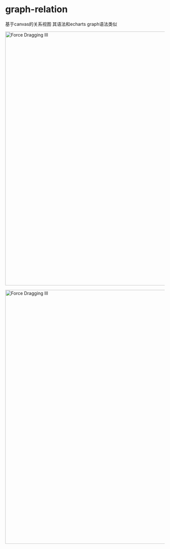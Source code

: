 # graph-relation

基于canvas的关系视图 其语法和echarts graph语法类似

[<img alt="Force Dragging III" src="http://12306gogohoho.com:8046/static/images/test_1.gif" width="800" height="auto">](http://12306gogohoho.com:8046/examples/test_1.html)

[<img alt="Force Dragging III" src="http://12306gogohoho.com:8046/static/images/test_2.gif" width="800" height="auto">](http://12306gogohoho.com:8046/examples/test_2.html)
